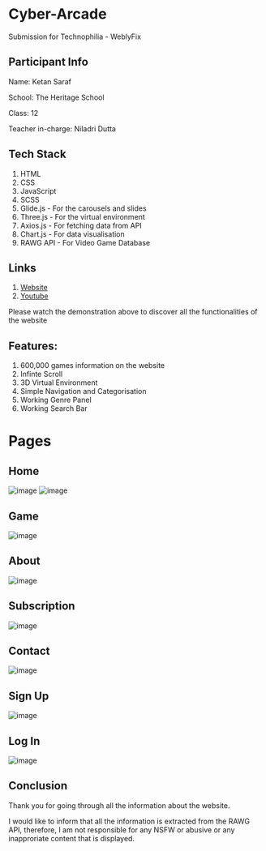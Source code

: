 # Cyber-Arcade
Submission for Technophilia - WeblyFix

## Participant Info

Name: Ketan Saraf

School: The Heritage School

Class: 12

Teacher in-charge: Niladri Dutta

## Tech Stack

1. HTML
2. CSS
3. JavaScript
4. SCSS
5. Glide.js - For the carousels and slides
6. Three.js - For the virtual environment
7. Axios.js - For fetching data from API
8. Chart.js - For data visualisation
9. RAWG API - For Video Game Database

## Links
1.  [Website](https://keshraf.github.io/Cyber-Arcade/)
2.  [Youtube](https://youtu.be/H534P9WOXV0)

Please watch the demonstration above to discover all the functionalities of the website

## Features:
1. 600,000 games information on the website
2. Infinte Scroll
3. 3D Virtual Environment
4. Simple Navigation and Categorisation
5. Working Genre Panel
6. Working Search Bar

# Pages

## Home 

![image](https://user-images.githubusercontent.com/82109991/137639895-a943dd9c-43af-42fd-b6ba-18a0a765031f.png)
![image](https://user-images.githubusercontent.com/82109991/137639917-916d53ed-a9f8-42cd-b27c-f4df065449ff.png)

## Game 

![image](https://user-images.githubusercontent.com/82109991/137639953-46ae6ff2-2067-40a4-8b24-fc60d44bea76.png)

## About

![image](https://user-images.githubusercontent.com/82109991/137639978-d678d694-e26b-4933-ba57-781479188df3.png)

## Subscription

![image](https://user-images.githubusercontent.com/82109991/137639996-264c033a-9923-407c-812c-b1f4aeb29174.png)

## Contact

![image](https://user-images.githubusercontent.com/82109991/137640006-577a88a7-9dc6-4206-9f29-cde89c10b88b.png)

## Sign Up

![image](https://user-images.githubusercontent.com/82109991/137640022-bb220d93-22cf-4a1e-8a56-8b9a72af6a9c.png)

## Log In

![image](https://user-images.githubusercontent.com/82109991/137640032-26c68d5f-c465-4eec-b9c2-321192278db3.png)


## Conclusion

Thank you for going through all the information about the website.

I would like to inform that all the information is extracted from the RAWG API, therefore, I am not responsible for any NSFW or abusive or any inapproriate content that is displayed. 
